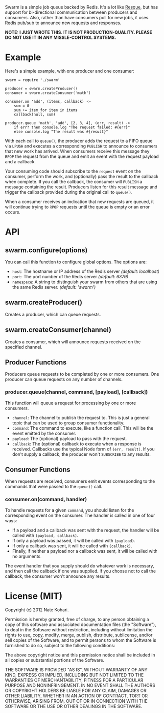 Swarm is a simple job queue backed by Redis. It's a lot like [Resque](https://github.com/defunkt/resque), but has support for bi-directional communication between producers and consumers. Also, rather than have consumers poll for new jobs, it uses Redis pub/sub to announce new requests and responses.

__NOTE: I JUST WROTE THIS. IT IS NOT PRODUCTION-QUALITY. PLEASE DO NOT USE IT IN ANY MISSLE-CONTROL SYSTEMS.__

# Example

Here's a simple example, with one producer and one consumer:

	swarm = require './swarm'
	
	producer = swarm.createProducer()
	consumer = swarm.createConsumer('math')
	
	consumer.on 'add', (items, callback) ->
		sum = 0
		sum += item for item in items
		callback(null, sum)
		
	producer.queue 'math', 'add', [2, 3, 4], (err, result) ->
		if err? then console.log "The request failed: #{err}"
		else console.log "The result was #{result}"

With each call to `queue()`, the producer adds the request to a FIFO queue via `LPUSH` and executes a corresponding `PUBLISH` to announce to consumers that new work has arrived. When consumers receive this message they `RPOP` the request from the queue and emit an event with the request payload and a callback.

Your consuming code should subscribe to the `request` event on the consumer, perform the work, and (optionally) pass the result to the callback when complete. If you call the callback, the consumer will `PUBLISH` a message containing the result. Producers listen for this result message and trigger the callback provided during the original call to `queue()`.

When a consumer receives an indication that new requests are queued, it will continue trying to `RPOP` requests until the queue is empty or an error occurs.

# API

## swarm.configure(options)

You can call this function to configure global options. The options are:

- `host`: The hostname or IP address of the Redis server _(default: localhost)_
- `port`: The port number of the Redis server _(default: 6379)_
- `namespace`: A string to distinguish your swarm from others that are using the same Redis server. _(default: 'swarm')_

## swarm.createProducer()

Creates a producer, which can queue requests.

## swarm.createConsumer(channel)

Creates a consumer, which will announce requests received on the specified channel.

## Producer Functions

Producers queue requests to be completed by one or more consumers. One producer can queue requests on any number of channels.

### producer.queue(channel, command, [payload], [callback])

This function will queue a request for processing by one or more consumers.
	
- `channel`: The channel to publish the request to. This is just a general topic that can be used to group consumer functionality.
- `command`: The command to execute, like a function call. This will be the event emitted by the consumer.
- `payload`: The (optional) payload to pass with the request.
- `callback`: The (optional) callback to execute when a response is received. Callbacks use the typical Node form of `(err, result)`. If you don't supply a callback, the producer won't `SUBSCRIBE` to any results.

## Consumer Functions

When requests are received, consumers emit events corresponding to the commands that were passed to the `queue()` call.

### consumer.on(command, handler)

To handle requests for a given `command`, you should listen for the corresponding event on the consumer. The handler is called in one of four ways:

- If a payload and a callback was sent with the request, the handler will be called with `(payload, callback)`.
- If only a payload was passed, it will be called with `(payload)`.
- If only a callback was sent, it will be called with `(callback)`.
- Finally, if neither a payload nor a callback was sent, it will be called with no arguments.

The event handler that you supply should do whatever work is necessary, and then call the callback if one was supplied. If you choose not to call the callback, the consumer won't announce any results.

# License (MIT)

Copyright (c) 2012 Nate Kohari.

Permission is hereby granted, free of charge, to any person obtaining a copy of this software and associated documentation files (the "Software"), to deal in the Software without restriction, including without limitation the rights to use, copy, modify, merge, publish, distribute, sublicense, and/or sell copies of the Software, and to permit persons to whom the Software is furnished to do so, subject to the following conditions:

The above copyright notice and this permission notice shall be included in all copies or substantial portions of the Software.

THE SOFTWARE IS PROVIDED "AS IS", WITHOUT WARRANTY OF ANY KIND, EXPRESS OR IMPLIED, INCLUDING BUT NOT LIMITED TO THE WARRANTIES OF MERCHANTABILITY, FITNESS FOR A PARTICULAR PURPOSE AND NONINFRINGEMENT. IN NO EVENT SHALL THE AUTHORS OR COPYRIGHT HOLDERS BE LIABLE FOR ANY CLAIM, DAMAGES OR OTHER LIABILITY, WHETHER IN AN ACTION OF CONTRACT, TORT OR OTHERWISE, ARISING FROM, OUT OF OR IN CONNECTION WITH THE SOFTWARE OR THE USE OR OTHER DEALINGS IN THE SOFTWARE.